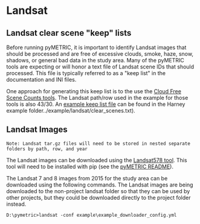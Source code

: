 # Landsat

## Landsat clear scene "keep" lists

Before running pyMETRIC, it is important to identify Landsat images that should be processed and are free of excessive clouds, smoke, haze, snow, shadows, or general bad data in the study area.  Many of the pyMETRIC tools are expecting or will honor a text file of Landsat scene IDs that should processed.  This file is typically referred to as a "keep list" in the documentation and INI files.

One approach for generating this keep list is to the use the [Cloud Free Scene Counts tools](https://github.com/DRI-WSWUP/cloud-free-scene-counts).  The Landsat path/row used in the example for those tools is also 43/30.  An [example keep list file](../example/landsat/clear_scenes.txt) can be found in the Harney example folder../example/landsat/clear_scenes.txt).

## Landsat Images

`Note: Landsat tar.gz files will need to be stored in nested separate folders by path, row, and year`

The Landsat images can be downloaded using the [Landsat578 tool](https://github.com/dgketchum/Landsat578).  This tool will need to be installed with pip (see the [pyMETRIC README](README)).

The Landsat 7 and 8 images from 2015 for the study area can be downloaded using the following commands.  The Landsat images are being downloaded to the non-project landsat folder so that they can be used by other projects, but they could be downloaded directly to the project folder instead.
```
D:\pymetric>landsat -conf example\example_downloader_config.yml
```
